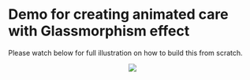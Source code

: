 # Demo for creating animated care with Glassmorphism effect

Please watch below for full illustration on how to build this from scratch.

<p align="center"> 
    <a href="https://youtu.be/_6Z5fF4v6Ac" target="_blank">
    <img src="http://img.youtube.com/vi/_6Z5fF4v6Ac/0.jpg"></img>
  </a>
</p>
